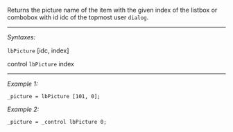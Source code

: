 Returns the picture name of the item with the given index of the listbox or combobox with id idc of the topmost user `dialog`.


---
*Syntaxes:*

`lbPicture` [idc, index]

control `lbPicture` index

---
*Example 1:*

```sqf
_picture = lbPicture [101, 0];
```

*Example 2:*

```sqf
_picture = _control lbPicture 0;
```